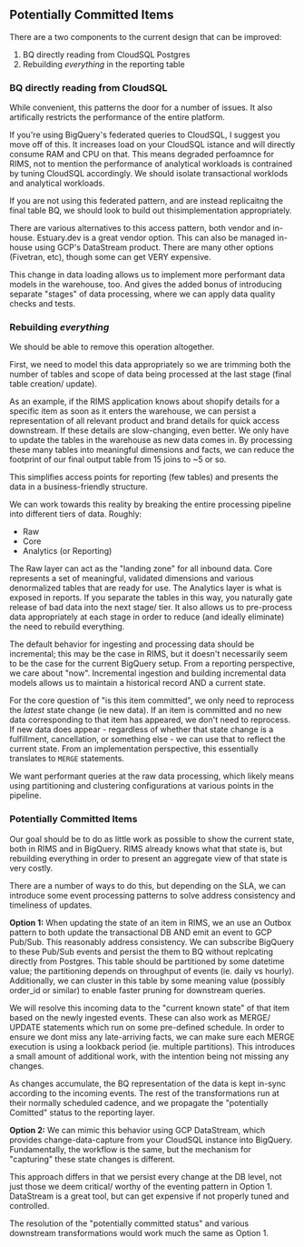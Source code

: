 ## Potentially Committed Items
There are a two components to the current design that can be improved:
1. BQ directly reading from CloudSQL Postgres
2. Rebuilding _everything_ in the reporting table


### BQ directly reading from CloudSQL
While convenient, this patterns the door for a number of issues. It also artifically restricts the performance of the entire platform.

If you're using BigQuery's federated queries to CloudSQL, I suggest you move off of this. It increases load on your CloudSQL istance and will directly consume RAM and CPU on that. This means degraded perfoamnce for RIMS, not to mention the performance of analytical workloads is contrained by tuning CloudSQL accordingly. We should isolate transactional worklods and analytical workloads. 

If you are not using this federated pattern, and are instead replicaitng the final table BQ, we should look to build out thisimplementation appropriately. 

There are various alternatives to this access pattern, both vendor and in-house. Estuary.dev is a great vendor option. This can also be managed in-house using GCP's DataStream product. There are many other options (Fivetran, etc), though some can get VERY expensive. 

This change in data loading allows us to implement more performant data models in the warehouse, too. And gives the added bonus of introducing separate "stages" of data processing, where we can apply data quality checks and tests.


### Rebuilding _everything_
We should be able to remove this operation altogether.

First, we need to model this data appropriately so we are trimming both the number of tables and scope of data being processed at the last stage (final table creation/ update). 

As an example, if the RIMS application knows about shopify details for a specific item as soon as it enters the warehouse, we can persist a representation of all relevant product and brand details for quick access downstream. If these details are slow-changing, even better. We  only have to update the tables in the warehouse as new data comes in. By processing these many tables into meaningful dimensions and facts, we can reduce the footprint of our final output table from 15 joins to ~5 or so. 

This simplifies access points for reporting (few tables) and presents the data in a business-friendly structure. 

We can work towards this reality by breaking the entire processing pipeline into different tiers of data. Roughly:
- Raw
- Core
- Analytics (or Reporting)

The Raw layer can act as the "landing zone" for all inbound data. Core represents a set of meaningful, validated dimensions and various denormalized tables that are ready for use. The Analytics layer is what is exposed in reports. If you separate the tables in this way, you naturally gate release of bad data into the next stage/ tier. It also allows us to pre-process data appropriately at each stage in order to reduce (and ideally eliminate) the need to rebuild everything. 

The default behavior for ingesting and processing data should be incremental; this may be the case in RIMS, but it doesn't necessarily seem to be the case for the current BigQuery setup. From a reporting perspective, we care about "now". Incremental ingestion and building incremental data models allows us to maintain a historical record AND a current state. 

For the core question of "is this item committed", we only need to reprocess the *latest* state change (ie new data). If an item is committed and no new data corresponding to that item has appeared, we don't need to reprocess. If new data does appear - regardless of whether that state change is a fulfillment, cancellation, or something else - we can use that to reflect the current state. From an implementation perspective, this essentially translates to `MERGE` statements. 

We want performant queries at the raw data processing, which likely means using partitioning and clustering configurations at various points in the pipeline.


### Potentially Committed Items
Our goal should be to do as little work as possible to show the current state, both in RIMS and in BigQuery. RIMS already knows what that state is, but rebuilding everything in order to present an aggregate view of that state is very costly. 

There are a number of ways to do this, but depending on the SLA, we can introduce some event processing patterns to solve address consistency and timeliness of updates. 

**Option 1:**
When updating the state of an item in RIMS, we an use an Outbox pattern to both update the transactional DB AND emit an event to GCP Pub/Sub. This reasonably address consistency. We can subscribe BigQuery to these Pub/Sub events and persist the them to BQ without replcating directly from Postgres. This table should be partitioned by some datetime value; the partitioning depends on throughput of events (ie. daily vs hourly). Additionally, we can cluster in this table by some meaning value (possibly order_id or similar) to enable faster pruning for downstream queries. 

We will resolve this incoming data to the "current known state" of that item based on the newly ingested events. These can also work as MERGE/ UPDATE statements which run on some pre-defined schedule. In order to ensure we dont miss any late-arriving facts, we can make sure each MERGE execution is using a lookback period (ie. multiple partitions). This introduces a small amount of additional work, with the intention being not missing any changes. 

As changes accumulate, the BQ representation of the data is kept in-sync according to the incoming events. The rest of the transformations run at their normally scheduled cadence, and we propagate the "potentially Comitted" status to the reporting layer. 

**Option 2:**
We can mimic this behavior using GCP DataStream, which provides change-data-capture from your CloudSQL instance into BigQuery. Fundamentally, the workflow is the same, but the mechanism for "capturing" these state changes is different. 

This approach differs in that we persist every change at the DB level, not just those we deem critical/ worthy of the eventing pattern in Option 1. DataStream is a great tool, but can get expensive if not properly tuned and controlled. 

The resolution of the "potentially committed status" and various downstream transformations would work much the same as Option 1. 


